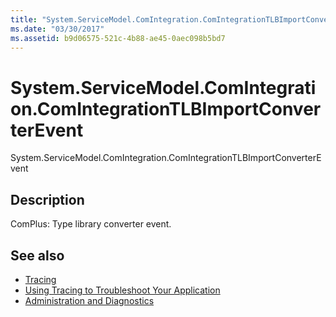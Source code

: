 ```yaml
---
title: "System.ServiceModel.ComIntegration.ComIntegrationTLBImportConverterEvent"
ms.date: "03/30/2017"
ms.assetid: b9d06575-521c-4b88-ae45-0aec098b5bd7
---
```

# System.ServiceModel.ComIntegration.ComIntegrationTLBImportConverterEvent
System.ServiceModel.ComIntegration.ComIntegrationTLBImportConverterEvent  
  
## Description  
 ComPlus: Type library converter event.  
  
## See also
- [Tracing](../../../../../docs/framework/wcf/diagnostics/tracing/index.md)
- [Using Tracing to Troubleshoot Your Application](../../../../../docs/framework/wcf/diagnostics/tracing/using-tracing-to-troubleshoot-your-application.md)
- [Administration and Diagnostics](../../../../../docs/framework/wcf/diagnostics/index.md)
